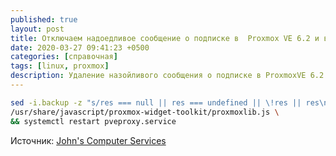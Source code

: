 ```yaml
---
published: true
layout: post
title: Отключаем надоедливое сообщение о подписке в  Proxmox VE 6.2 и выше
date: 2020-03-27 09:41:23 +0500
categories: [справочная]
tags: [linux, proxmox]
description: Удаление назойливого сообщения о подписке в ProxmoxVE 6.2 и выше одной командой.
---
```


```bash
sed -i.backup -z "s/res === null || res === undefined || \!res || res\n\t\t\t.data.status.toLowerCase() \!== 'active'/false/g" \
/usr/share/javascript/proxmox-widget-toolkit/proxmoxlib.js \
&& systemctl restart pveproxy.service
```

Источник: [John's Computer Services][1]

[1]: https://johnscs.com/remove-proxmox51-subscription-notice/ "Ссылка на статью"
